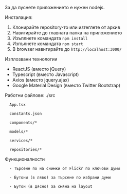 За да пуснете приложението е нужен nodejs.

Инсталация:
1) Клонирайте repository-то или изтеглете от архив
2) Навигирайте до главната папка на приложението
3) Изъплнете командата `npm install`
4) Изпълнете командата `npm start`
5) В browser навигирайте до `http://localhost:3000/`

Изплозвани технологии
- ReactJS (вместо jQuery)
- Typescript (вместо Javascript)
- Axios (вместо jquery.ajax)
- Google Material Design (вместо Twitter Bootstrap)

Работни файлове:
./src

      App.tsx

      constants.json

      components/*

      models/*

      services/*

      repositories/*

Функционалности

      - Търсене по на снимки от Flickr по ключови думи

      - Бутони (в ляво) за търсене по избрани думи

      - Бутон (в дясно) за смяна на layout

